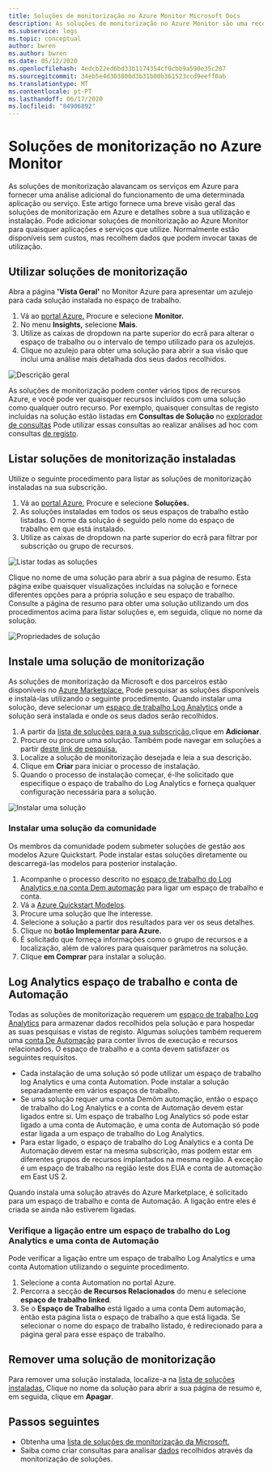 ```yaml
---
title: Soluções de monitorização no Azure Monitor Microsoft Docs
description: As soluções de monitorização no Azure Monitor são uma recolha de regras lógicas, de visualização e de aquisição de dados que fornecem métricas em torno de uma determinada área problemática.  Este artigo fornece informações sobre a instalação e utilização de soluções de monitorização.
ms.subservice: logs
ms.topic: conceptual
author: bwren
ms.author: bwren
ms.date: 05/12/2020
ms.openlocfilehash: 4edcb22ed6bd33b1174354cf0cbb9a590e35c207
ms.sourcegitcommit: 34eb5e4d303800d3b31b00b361523ccd9eeff0ab
ms.translationtype: MT
ms.contentlocale: pt-PT
ms.lasthandoff: 06/17/2020
ms.locfileid: "84906892"
---
```

# <a name="monitoring-solutions-in-azure-monitor"></a>Soluções de monitorização no Azure Monitor
As soluções de monitorização alavancam os serviços em Azure para fornecer uma análise adicional do funcionamento de uma determinada aplicação ou serviço. Este artigo fornece uma breve visão geral das soluções de monitorização em Azure e detalhes sobre a sua utilização e instalação. Pode adicionar soluções de monitorização ao Azure Monitor para quaisquer aplicações e serviços que utilize. Normalmente estão disponíveis sem custos, mas recolhem dados que podem invocar taxas de utilização.

## <a name="use-monitoring-solutions"></a>Utilizar soluções de monitorização

Abra a página **'Vista Geral'** no Monitor Azure para apresentar um azulejo para cada solução instalada no espaço de trabalho. 

1. Vá ao [portal Azure.](https://ms.portal.azure.com) Procure e selecione **Monitor.**
1. No menu **Insights,** selecione **Mais**.
1. Utilize as caixas de dropdown na parte superior do ecrã para alterar o espaço de trabalho ou o intervalo de tempo utilizado para os azulejos.
1. Clique no azulejo para obter uma solução para abrir a sua visão que inclui uma análise mais detalhada dos seus dados recolhidos.

![Descrição geral](media/solutions/overview.png)

As soluções de monitorização podem conter vários tipos de recursos Azure, e você pode ver quaisquer recursos incluídos com uma solução como qualquer outro recurso. Por exemplo, quaisquer consultas de registo incluídas na solução estão listadas em **Consultas de Solução** no [explorador de consultas](../log-query/get-started-portal.md#load-queries) Pode utilizar essas consultas ao realizar análises ad hoc com consultas [de registo](../log-query/log-query-overview.md).

## <a name="list-installed-monitoring-solutions"></a>Listar soluções de monitorização instaladas

Utilize o seguinte procedimento para listar as soluções de monitorização instaladas na sua subscrição.

1. Vá ao [portal Azure.](https://ms.portal.azure.com) Procure e selecione **Soluções.**
1. As soluções instaladas em todos os seus espaços de trabalho estão listadas. O nome da solução é seguido pelo nome do espaço de trabalho em que está instalado.
1. Utilize as caixas de dropdown na parte superior do ecrã para filtrar por subscrição ou grupo de recursos.


![Listar todas as soluções](media/solutions/list-solutions-all.png)

Clique no nome de uma solução para abrir a sua página de resumo. Esta página exibe quaisquer visualizações incluídas na solução e fornece diferentes opções para a própria solução e seu espaço de trabalho. Consulte a página de resumo para obter uma solução utilizando um dos procedimentos acima para listar soluções e, em seguida, clique no nome da solução.

![Propriedades de solução](media/solutions/solution-properties.png)

## <a name="install-a-monitoring-solution"></a>Instale uma solução de monitorização

As soluções de monitorização da Microsoft e dos parceiros estão disponíveis no [Azure Marketplace.](https://azuremarketplace.microsoft.com) Pode pesquisar as soluções disponíveis e instalá-las utilizando o seguinte procedimento. Quando instalar uma solução, deve selecionar um [espaço de trabalho Log Analytics](../platform/manage-access.md) onde a solução será instalada e onde os seus dados serão recolhidos.

1. A partir da [lista de soluções para a sua subscrição,](#list-installed-monitoring-solutions)clique em **Adicionar**.
1. Procure ou procure uma solução. Também pode navegar em soluções a partir [deste link de pesquisa.](https://azuremarketplace.microsoft.com/en-us/marketplace/apps/category/management-tools?page=1&subcategories=management-solutions)
1. Localize a solução de monitorização desejada e leia a sua descrição.
1. Clique em **Criar** para iniciar o processo de instalação.
1. Quando o processo de instalação começar, é-lhe solicitado que especifique o espaço de trabalho do Log Analytics e forneça qualquer configuração necessária para a solução.

![Instalar uma solução](media/solutions/install-solution.png)

### <a name="install-a-solution-from-the-community"></a>Instalar uma solução da comunidade

Os membros da comunidade podem submeter soluções de gestão aos modelos Azure Quickstart. Pode instalar estas soluções diretamente ou descarregá-las modelos para posterior instalação.

1. Acompanhe o processo descrito no [espaço de trabalho do Log Analytics e na conta Dem automação](#log-analytics-workspace-and-automation-account) para ligar um espaço de trabalho e conta.
2. Vá a [Azure Quickstart Modelos](https://azure.microsoft.com/documentation/templates/). 
3. Procure uma solução que lhe interesse.
4. Selecione a solução a partir dos resultados para ver os seus detalhes.
5. Clique no **botão Implementar para Azure.**
6. É solicitado que forneça informações como o grupo de recursos e a localização, além de valores para quaisquer parâmetros na solução.
7. Clique **em Comprar** para instalar a solução.

## <a name="log-analytics-workspace-and-automation-account"></a>Log Analytics espaço de trabalho e conta de Automação

Todas as soluções de monitorização requerem um [espaço de trabalho Log Analytics](../platform/manage-access.md) para armazenar dados recolhidos pela solução e para hospedar as suas pesquisas e vistas de registo. Algumas soluções também requerem uma [conta De Automação](../../automation/automation-security-overview.md) para conter livros de execução e recursos relacionados. O espaço de trabalho e a conta devem satisfazer os seguintes requisitos.

* Cada instalação de uma solução só pode utilizar um espaço de trabalho log Analytics e uma conta Automation. Pode instalar a solução separadamente em vários espaços de trabalho.
* Se uma solução requer uma conta Demôm automação, então o espaço de trabalho do Log Analytics e a conta de Automação devem estar ligados entre si. Um espaço de trabalho Log Analytics só pode estar ligado a uma conta de Automação, e uma conta de Automação só pode estar ligada a um espaço de trabalho do Log Analytics.
* Para estar ligado, o espaço de trabalho do Log Analytics e a conta De Automação devem estar na mesma subscrição, mas podem estar em diferentes grupos de recursos implantados na mesma região. A exceção é um espaço de trabalho na região leste dos EUA e conta de automação em East US 2.

Quando instala uma solução através do Azure Marketplace, é solicitado para um espaço de trabalho e conta de Automação. A ligação entre eles é criada se ainda não estiverem ligadas.

### <a name="verify-the-link-between-a-log-analytics-workspace-and-automation-account"></a>Verifique a ligação entre um espaço de trabalho do Log Analytics e uma conta de Automação

Pode verificar a ligação entre um espaço de trabalho Log Analytics e uma conta Automation utilizando o seguinte procedimento.

1. Selecione a conta Automation no portal Azure.
1. Percorra a secção **de Recursos Relacionados** do menu e selecione **espaço de trabalho linked**.
1. Se o **Espaço de Trabalho** está ligado a uma conta Dem automação, então esta página lista o espaço de trabalho a que está ligada. Se selecionar o nome do espaço de trabalho listado, é redirecionado para a página geral para esse espaço de trabalho.

## <a name="remove-a-monitoring-solution"></a>Remover uma solução de monitorização

Para remover uma solução instalada, localize-a na [lista de soluções instaladas.](#list-installed-monitoring-solutions) Clique no nome da solução para abrir a sua página de resumo e, em seguida, clique em **Apagar**.

## <a name="next-steps"></a>Passos seguintes

* Obtenha uma [lista de soluções de monitorização da Microsoft.](solutions-inventory.md)
* Saiba como criar consultas para analisar [dados](../log-query/log-query-overview.md) recolhidos através da monitorização de soluções.